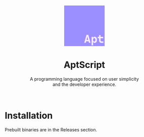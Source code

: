 <br>
<center><img src="logo64.png"></center>

<center><h1>AptScript</h1></center>

<center>A programming language focused on user simplicity<br>and the developer experience.</center>

<br>
<br>

# Installation

Prebuilt binaries are in the Releases section.
